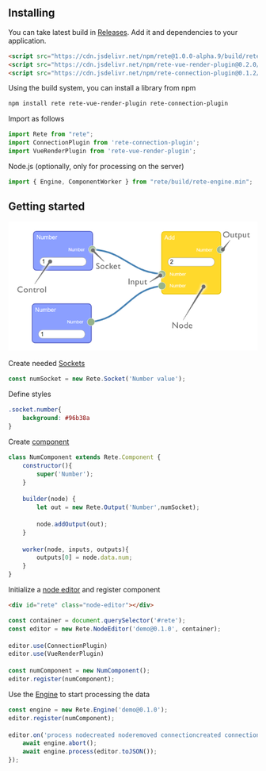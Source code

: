 ## Installing

You can take latest build in [Releases](https://github.com/retejs/rete/releases). Add it and dependencies to your application.

```html
<script src="https://cdn.jsdelivr.net/npm/rete@1.0.0-alpha.9/build/rete.min.js"></script>
<script src="https://cdn.jsdelivr.net/npm/rete-vue-render-plugin@0.2.0/build/vue-render-plugin.min.js"></script>
<script src="https://cdn.jsdelivr.net/npm/rete-connection-plugin@0.1.2/build/connection-plugin.min.js"></script>
```
Using the build system, you can install a library from npm
```bash
npm install rete rete-vue-render-plugin rete-connection-plugin
```
Import as follows
```js
import Rete from "rete";
import ConnectionPlugin from 'rete-connection-plugin';
import VueRenderPlugin from 'rete-vue-render-plugin';
```
Node.js (optionally, only for processing on the server)
```js
import { Engine, ComponentWorker } from "rete/build/rete-engine.min";
```

## Getting started

![Editor components](assets/editor.png)

Create needed [Sockets](Sockets)
```js
const numSocket = new Rete.Socket('Number value');
```
Define styles
```css
.socket.number{
    background: #96b38a
}
```

Create [component](Components)
```js
class NumComponent extends Rete.Component {
    constructor(){
        super('Number');
    }

    builder(node) {
        let out = new Rete.Output('Number',numSocket);

        node.addOutput(out);
    }

    worker(node, inputs, outputs){
        outputs[0] = node.data.num;
    }
}
```
Initialize a [node editor](Editor) and register component
```html
<div id="rete" class="node-editor"></div>
```
```js
const container = document.querySelector('#rete');
const editor = new Rete.NodeEditor('demo@0.1.0', container);

editor.use(ConnectionPlugin)
editor.use(VueRenderPlugin)

const numComponent = new NumComponent();
editor.register(numComponent);
```
Use the [Engine](Engine) to start processing the data
```js
const engine = new Rete.Engine('demo@0.1.0');
editor.register(numComponent);

editor.on('process nodecreated noderemoved connectioncreated connectionremoved', async () => {
    await engine.abort();
    await engine.process(editor.toJSON());
});
```
